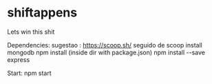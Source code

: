 # shiftappens
Lets win this shit

Dependencies:
    sugestao : https://scoop.sh/ seguido de scoop install mongodb
    npm install (inside dir with package.json)
    npm install --save express

Start:
    npm start